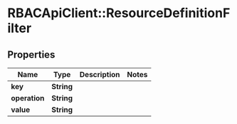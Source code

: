 # RBACApiClient::ResourceDefinitionFilter

## Properties
Name | Type | Description | Notes
------------ | ------------- | ------------- | -------------
**key** | **String** |  | 
**operation** | **String** |  | 
**value** | **String** |  | 


